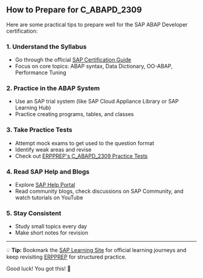 ## How to Prepare for C_ABAPD_2309

Here are some practical tips to prepare well for the SAP ABAP Developer certification:

### 1. Understand the Syllabus
- Go through the official [SAP Certification Guide](https://learning.sap.com/certification)
- Focus on core topics: ABAP syntax, Data Dictionary, OO-ABAP, Performance Tuning

### 2. Practice in the ABAP System
- Use an SAP trial system (like SAP Cloud Appliance Library or SAP Learning Hub)
- Practice creating programs, tables, and classes

### 3. Take Practice Tests
- Attempt mock exams to get used to the question format
- Identify weak areas and revise
- Check out [ERPPREP's C_ABAPD_2309 Practice Tests](https://www.erpprep.com/sap-abap-certification)

### 4. Read SAP Help and Blogs
- Explore [SAP Help Portal](https://help.sap.com)
- Read community blogs, check discussions on SAP Community, and watch tutorials on YouTube

### 5. Stay Consistent
- Study small topics every day
- Make short notes for revision

---

💡 **Tip:** Bookmark the [SAP Learning Site](https://learning.sap.com) for official learning journeys and keep revisiting [ERPPREP](https://www.erpprep.com) for structured practice.

Good luck! You got this! 🚀

